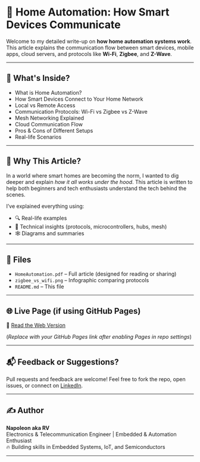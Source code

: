 # 🏡 Home Automation: How Smart Devices Communicate

Welcome to my detailed write-up on **how home automation systems work**. This article explains the communication flow between smart devices, mobile apps, cloud servers, and protocols like **Wi-Fi**, **Zigbee**, and **Z-Wave**.

---

## 📖 What's Inside?

- What is Home Automation?
- How Smart Devices Connect to Your Home Network
- Local vs Remote Access
- Communication Protocols: Wi-Fi vs Zigbee vs Z-Wave
- Mesh Networking Explained
- Cloud Communication Flow
- Pros & Cons of Different Setups
- Real-life Scenarios

---

## 🧠 Why This Article?

In a world where smart homes are becoming the norm, I wanted to dig deeper and explain *how it all works under the hood*. This article is written to help both beginners and tech enthusiasts understand the tech behind the scenes.

I’ve explained everything using:
- 🔍 Real-life examples
- 🧠 Technical insights (protocols, microcontrollers, hubs, mesh)
- 🕸️ Diagrams and summaries

---

## 📁 Files

- `HomeAutomation.pdf` – Full article (designed for reading or sharing)
- `zigbee_vs_wifi.png` – Infographic comparing protocols
- `README.md` – This file

---

## 🌐 Live Page (if using GitHub Pages)

🔗 [Read the Web Version](https://yourusername.github.io/home-automation-article/)

(*Replace with your GitHub Pages link after enabling Pages in repo settings*)

---

## 📬 Feedback or Suggestions?

Pull requests and feedback are welcome! Feel free to fork the repo, open issues, or connect on [LinkedIn](https://linkedin.com/in/YOURUSERNAME).

---

## ✍️ Author

**Napoleon aka RV**  
Electronics & Telecommunication Engineer | Embedded & Automation Enthusiast  
🔥 Building skills in Embedded Systems, IoT, and Semiconductors

---

